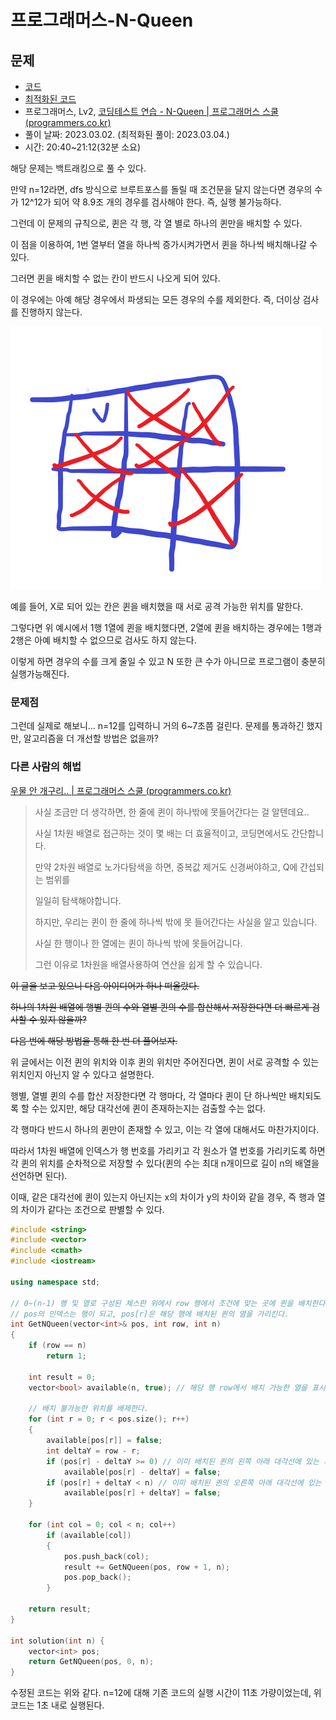 # 프로그래머스-N-Queen #

## 문제 ##

- [코드](N-Queen.cpp)
- [최적화된 코드](../20230304/N-Queen(optimized).cpp)
- 프로그래머스, Lv2, [코딩테스트 연습 - N-Queen | 프로그래머스 스쿨 (programmers.co.kr)](https://school.programmers.co.kr/learn/courses/30/lessons/12952)
- 풀이 날짜: 2023.03.02. (최적화된 풀이: 2023.03.04.)
- 시간: 20:40~21:12(32분 소요)

해당 문제는 백트래킹으로 풀 수 있다.

만약 n=12라면, dfs 방식으로 브루트포스를 돌릴 때 조건문을 달지 않는다면 경우의 수가 12^12가 되어 약 8.9조 개의 경우를 검사해야 한다. 즉, 실행 불가능하다.

그런데 이 문제의 규칙으로, 퀸은 각 행, 각 열 별로 하나의 퀸만을 배치할 수 있다.

이 점을 이용하여, 1번 열부터 열을 하나씩 증가시켜가면서 퀸을 하나씩 배치해나갈 수 있다.

그러면 퀸을 배치할 수 없는 칸이 반드시 나오게 되어 있다.

이 경우에는 아예 해당 경우에서 파생되는 모든 경우의 수를 제외한다. 즉, 더이상 검사를 진행하지 않는다.

![check_board.png](check_board.png)

예를 들어, X로 되어 있는 칸은 퀸을 배치했을 때 서로 공격 가능한 위치를 말한다.

그렇다면 위 예시에서 1행 1열에 퀸을 배치했다면, 2열에 퀸을 배치하는 경우에는 1행과 2행은 아예 배치할 수 없으므로 검사도 하지 않는다.

이렇게 하면 경우의 수를 크게 줄일 수 있고 N 또한 큰 수가 아니므로 프로그램이 충분히 실행가능해진다.

### 문제점 ##

그런데 실제로 해보니… n=12를 입력하니 거의 6~7초쯤 걸린다. 문제를 통과하긴 했지만, 알고리즘을 더 개선할 방법은 없을까?

### 다른 사람의 해법 ##

[우물 안 개구리.. | 프로그래머스 스쿨 (programmers.co.kr)](https://school.programmers.co.kr/questions/24716)

> 사실 조금만 더 생각하면, 한 줄에 퀸이 하나밖에 못들어간다는 걸 알텐데요..
> 
> 
> 사실 1차원 배열로 접근하는 것이 몇 배는 더 효율적이고, 코딩면에서도 간단합니다.
> 
> 만약 2차원 배열로 노가다탐색을 하면, 중복값 제거도 신경써야하고, Q에 간섭되는 범위를
> 
> 일일히 탐색해야합니다.
> 
> 하지만, 우리는 퀸이 한 줄에 하나씩 밖에 못 들어간다는 사실을 알고 있습니다.
> 
> 사실 한 행이나 한 열에는 퀸이 하나씩 밖에 못들어갑니다.
> 
> 그런 이유로 1차원을 배열사용하여 연산을 쉽게 할 수 있습니다.
> 

~~이 글을 보고 있으니 다음 아이디어가 하나 떠올랐다.~~

~~하나의 1차원 배열에 행별 퀸의 수와 열별 퀸의 수를 합산해서 저장한다면 더 빠르게 검사할 수 있지 않을까?~~

~~다음 번에 해당 방법을 통해 한 번 더 풀어보자.~~

위 글에서는 이전 퀸의 위치와 이후 퀸의 위치만 주어진다면, 퀸이 서로 공격할 수 있는 위치인지 아닌지 알 수 있다고 설명한다.

행별, 열별 퀸의 수를 합산 저장한다면 각 행마다, 각 열마다 퀸이 단 하나씩만 배치되도록 할 수는 있지만, 해당 대각선에 퀸이 존재하는지는 검출할 수는 없다.

각 행마다 반드시 하나의 퀸만이 존재할 수 있고, 이는 각 열에 대해서도 마찬가지이다.

따라서 1차원 배열에 인덱스가 행 번호를 가리키고 각 원소가 열 번호를 가리키도록 하면 각 퀸의 위치를 순차적으로 저장할 수 있다(퀸의 수는 최대 n개이므로 길이 n의 배열을 선언하면 된다).

이때, 같은 대각선에 퀸이 있는지 아닌지는 x의 차이가 y의 차이와 같을 경우, 즉 행과 열의 차이가 같다는 조건으로 판별할 수 있다.

```cpp
#include <string>
#include <vector>
#include <cmath>
#include <iostream>

using namespace std;

// 0~(n-1) 행 및 열로 구성된 체스판 위에서 row 행에서 조건에 맞는 곳에 퀸을 배치한다.
// pos의 인덱스는 행이 되고, pos[r]은 해당 행에 배치된 퀸의 열을 가리킨다.
int GetNQueen(vector<int>& pos, int row, int n)
{
    if (row == n)
        return 1;
    
    int result = 0;
    vector<bool> available(n, true); // 해당 행 row에서 배치 가능한 열을 표시한다.
    
    // 배치 불가능한 위치를 배제한다.
    for (int r = 0; r < pos.size(); r++)
    {
        available[pos[r]] = false;
        int deltaY = row - r;
        if (pos[r] - deltaY >= 0) // 이미 배치된 퀸의 왼쪽 아래 대각선에 있는 자리를 제외
            available[pos[r] - deltaY] = false;
        if (pos[r] + deltaY < n) // 이미 배치된 퀸의 오른쪽 아래 대각선에 있는 자리를 제외
            available[pos[r] + deltaY] = false;
    }
    
    for (int col = 0; col < n; col++)
        if (available[col])
        {
            pos.push_back(col);
            result += GetNQueen(pos, row + 1, n);
            pos.pop_back();
        }
    
    return result;
}

int solution(int n) {
    vector<int> pos;
    return GetNQueen(pos, 0, n);
}
```

수정된 코드는 위와 같다. n=12에 대해 기존 코드의 실행 시간이 11초 가량이었는데, 위 코드는 1초 내로 실행된다.
